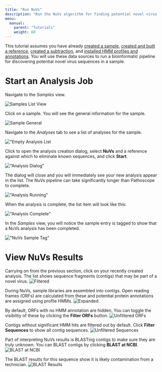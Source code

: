 ```yaml
---
title: "Run NuVs"
description: "Run the NuVs algorithm for finding potential novel virus sequences."
menu:
  manual:
    parent: "Tutorials"
    weight: 60
---
```


This tutorial assumes you have already [created a sample](/docs/manual/tut_sample/), [created and built a reference](/docs/manual/tut_reference/), [created a subtraction](/docs/manual/tut_subtraction/), and [installed HMM profiles and annotations](/docs/manual/tut_hmms/). You will use these data sources to run a bioinformatic pipeline for discovering potential novel virus sequences in a sample.

# Start an Analysis Job

Navigate to the _Samples_ view.

![Samples List View](samples.png)

Click on a sample. You will see the general information for the sample.

![Sample General](general.png)

Navigate to the _Analyses_ tab to see a list of analyses for the sample.

!["Empty Analysis List](list.png)

Click <i class="fa fa-plus-square"></i> to open the analysis creation dialog, select **NuVs** and a reference against which to eliminate known sequences, and click <i class="fa fa-play"></i> **Start**.

!["Analysis Dialog"](dialog.png)

The dialog will close and you will immediately see your new analysis appear in the list. The NuVs pipeline can take significantly longer than Pathoscope to complete.

!["Analysis Running"](running.png)

When the analysis is complete, the list item will look like this:

!["Analysis Complete"](ready.png)

In the _Samples_ view, you will notice the sample entry is tagged to show that a NuVs analysis has been completed.

!["NuVs Sample Tag"](tag.png)

# View NuVs Results

Carrying on from the previous section, click on your recently created analysis. The list shows sequence fragments (contigs) that may be part of a novel virus.
![Filtered](filtered.png)

During NuVs, sample libraries are assembled into contigs. Open reading frames (ORFs) are calculated from these and potential protein annotations are assigned using profile HMMs.
![Expanded](focus.png)

By default, ORFs with no HMM annotation are hidden. You can toggle the visibility of these by clicking the <i class="fa fa-filter"></i> <strong>Filter ORFs</strong> button.
![Unfiltered ORFs](unfiltered_orfs.png)

Contigs without significant HMM hits are filtered out by default. Click <i class="fa fa-filter"></i> <strong>Filter Sequences</strong> to show all contig sequences.
![Unfiltered Sequences](unfiltered_sequences.png)

Part of interpreting NuVs results is BLASTing contigs to make sure they are truly unknown. You can BLAST contigs by clicking **BLAST at NCBI**.
![BLAST at NCBI](blast_running.png)

The BLAST results for this sequence show it is likely contamination from a technician.
![BLAST Results](blast.png)
